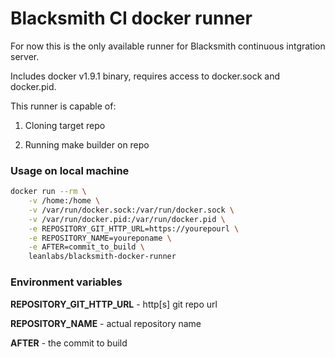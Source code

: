 # Blacksmith CI docker runner

For now this is the only available runner for Blacksmith continuous intgration server.

Includes docker v1.9.1 binary, requires access to docker.sock and docker.pid.

This runner is capable of:

1. Cloning target repo

2. Running make builder on repo 

### Usage on local machine

```bash
docker run --rm \
    -v /home:/home \
    -v /var/run/docker.sock:/var/run/docker.sock \
    -v /var/run/docker.pid:/var/run/docker.pid \
    -e REPOSITORY_GIT_HTTP_URL=https://yourepourl \
    -e REPOSITORY_NAME=youreponame \
    -e AFTER=commit_to_build \
    leanlabs/blacksmith-docker-runner
```

### Environment variables

**REPOSITORY_GIT_HTTP_URL** - http[s] git repo url

**REPOSITORY_NAME** - actual repository name

**AFTER** - the commit to build
